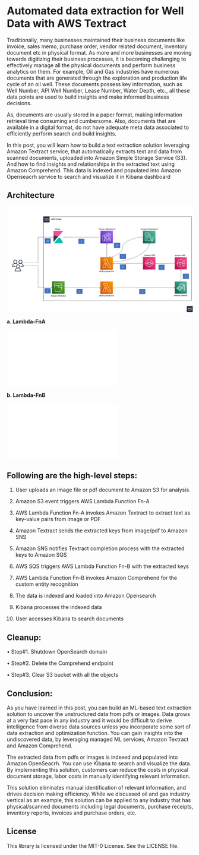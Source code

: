 # Automated data extraction for Well Data with AWS Textract

Traditionally, many businesses maintained their business documents like invoice, sales memo, purchase order, vendor related document, inventory document etc in physical format. As more and more businesses are moving towards digitizing their business processes, it is becoming challenging to effectively manage all the physical documents and perform business analytics on them. For example, Oil and Gas industries have numerous documents that are generated through the exploration and production life cycle of an oil well. These documents possess key information, such as Well Number, API Well Number, Lease Number, Water Depth, etc., all these data points are used to build insights and make informed business decisions.

As, documents are usually stored in a paper format, making information retrieval time consuming and cumbersome. Also, documents that are available in a digital format, do not have adequate meta data associated to efficiently perform search and build insights.

In this post, you will learn how to build a text extraction solution leveraging Amazon Textract service, that automatically extracts text and data from scanned documents, uploaded into Amazon Simple Storage Service  (S3). And how to find insights and relationships in the extracted text using Amazon Comprehend. This data is indexed and populated into Amazon Openseacrh service to search and visualize it in Kibana dashboard




## Architecture

![Architecture Diagram](./image/Textract_architecturee.PNG)


**a. Lambda-FnA**

![Lambda-FnA Files](./Lambda/Lambda-FnA.py)

**b. Lambda-FnB**

![Lambda-FnB Files](./Lambda/Lambda-FnB.py) 






## Following are the high-level steps:

1.	User uploads an image file or pdf document to Amazon S3 for analysis.

2.	Amazon S3 event triggers AWS Lambda Function Fn-A

3.	AWS Lambda Function Fn-A invokes Amazon Textract to extract text as key-value pairs from image or PDF	

4.	Amazon Textract sends the extracted keys from image/pdf to Amazon SNS	

5.	Amazon SNS notifies Textract completion process with the extracted keys to Amazon SQS	

6.	AWS SQS triggers AWS Lambda Function Fn-B with the extracted keys	

7.	AWS Lambda Function Fn-B invokes Amazon Comprehend for the custom entity recognition

8.	The data is indexed and loaded into Amazon Opensearch

9.	Kibana processes the indexed data

10.	User accesses Kibana to search documents





## Cleanup:

•	Step#1. Shutdown OpenSearch domain

•	Step#2. Delete the Comprehend endpoint

•	Step#3. Clear S3 bucket with all the objects


## Conclusion:

As you have learned in this post, you can build an ML-based text extraction solution to uncover the unstructured data from pdfs or images.  Data grows at a very fast pace in any industry and it would be difficult to derive intelligence from diverse data sources unless you incorporate some sort of data extraction and optimization function. You can gain insights into the undiscovered data, by leveraging managed ML services, Amazon Textract and Amazon Comprehend.

The extracted data from pdfs or images is indexed and populated into Amazon OpenSeacrh. You can use Kibana to search and visualize the data. By implementing this solution, customers can reduce the costs in physical document storage, labor costs in manually identifying relevant information. 

This solution eliminates manual identification of relevant information, and drives decision making efficiency. While we discussed oil and gas industry vertical as an example, this solution can be applied to any industry that has physical/scanned documents including legal documents, purchase receipts, inventory reports, invoices and purchase orders, etc.


## License

This library is licensed under the MIT-0 License. See the LICENSE file.
